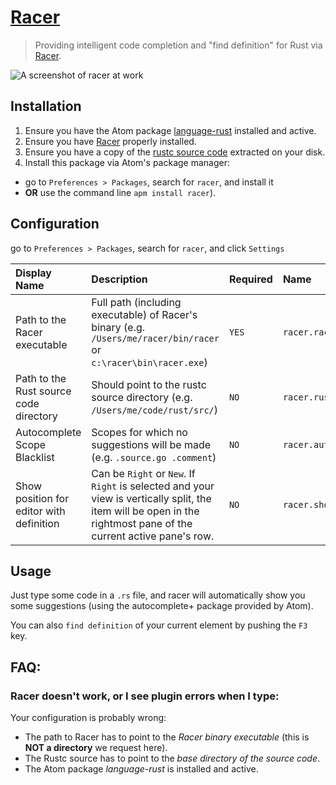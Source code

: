 # [Racer](https://atom.io/packages/racer)

> Providing intelligent code completion and "find definition" for Rust via [Racer](https://github.com/phildawes/racer).

![A screenshot of racer at work](https://cloud.githubusercontent.com/assets/1395968/2886329/0396e8a4-d4e2-11e3-9813-f6697a01d959.gif)

## Installation

1. Ensure you have the Atom package [language-rust](https://atom.io/packages/language-rust) installed and active.
2. Ensure you have [Racer](https://github.com/phildawes/racer) properly installed.
3. Ensure you have a copy of the [rustc source code](http://www.rust-lang.org/install.html) extracted on your disk.
4. Install this package via Atom's package manager:
 * go to `Preferences > Packages`, search for `racer`, and install it
 * **OR** use the command line `apm install racer`).

## Configuration

go to `Preferences > Packages`, search for `racer`, and click `Settings`

| Display Name                             | Description                                                                                                                                                      | Required | Name                          |
|:-----------------------------------------|:-----------------------------------------------------------------------------------------------------------------------------------------------------------------|:---------|:------------------------------|
| Path to the Racer executable             | Full path (including executable) of Racer's binary (e.g. `/Users/me/racer/bin/racer` or `c:\racer\bin\racer.exe`)                                                | `YES`    | `racer.racerBinPath`          |
| Path to the Rust source code directory   | Should point to the rustc source directory (e.g. `/Users/me/code/rust/src/`)                                                                                     | `NO`    | `racer.rustSrcPath`           |
| Autocomplete Scope Blacklist             | Scopes for which no suggestions will be made (e.g. `.source.go .comment`)                                                                                        | `NO`     | `racer.autocompleteBlacklist` |
| Show position for editor with definition | Can be `Right` or `New`. If `Right` is selected and your view is vertically split, the item will be open in the rightmost pane of the current active pane's row. | `NO`     | `racer.show`                  |

## Usage

Just type some code in a `.rs` file, and racer will automatically show you some suggestions (using the autocomplete+ package provided by Atom).

You can also `find definition` of your current element by pushing the `F3` key.

## FAQ:
### Racer doesn't work, or I see plugin errors when I type:
Your configuration is probably wrong:
* The path to Racer has to point to the *Racer binary executable* (this is **NOT a directory** we request here).
* The Rustc source has to point to the *base directory of the source code*.
* The Atom package *language-rust* is installed and active.
